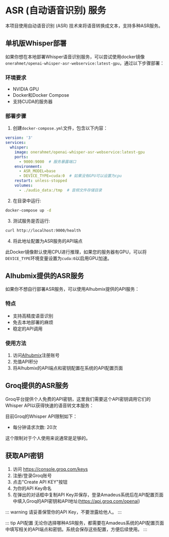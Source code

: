 # ASR (自动语音识别) 服务

本项目使用自动语音识别 (ASR) 技术来将语音转换成文本，支持多种ASR服务。

## 单机版Whisper部署

如果你想在本地部署Whisper语音识别服务，可以尝试使用docker镜像`onerahmet/openai-whisper-asr-webservice:latest-gpu`，通过以下步骤部署：

### 环境要求

- NVIDIA GPU
- Docker和Docker Compose
- 支持CUDA的服务器

### 部署步骤

1. 创建`docker-compose.yml`文件，包含以下内容：

```yaml
version: '3'
services:
  whisper:
    image: onerahmet/openai-whisper-asr-webservice:latest-gpu
    ports:
      - 9000:9000  # 服务暴露端口
    environment:
      - ASR_MODEL=base
      - DEVICE_TYPE=cuda:0  # 如果没有GPU可以设置为cpu
    restart: unless-stopped
    volumes:
      - ./audio_data:/tmp  # 音频文件存储目录
```

2. 在目录中运行:
```bash
docker-compose up -d
```

3. 测试服务是否运行:
```bash
curl http://localhost:9000/health
```

4. 将此地址配置为ASR服务的API端点

此Docker镜像默认使用CPU进行推理，如果您的服务器有GPU，可以将`DEVICE_TYPE`环境变量设置为`cuda:0`以启用GPU加速。

## AIhubmix提供的ASR服务

如果你不想自行部署ASR服务，可以使用AIhubmix提供的API服务：

### 特点
- 支持高精度语音识别
- 免去本地部署的麻烦
- 稳定的API调用

### 使用方法

1. 访问[AIhubmix](https://aihubmix.com/)注册账号
2. 充值API积分
3. 将AIhubmix的API端点和密钥配置在系统的API配置页面

## Groq提供的ASR服务

Groq平台提供个人免费的API密钥，这里我们需要这个API密钥调用它们的Whisper API以获得快速的语音转文本服务：

目前Groq的Whisper API限制如下：
- 每分钟请求次数: 20次

这个限制对于个人使用来说通常是足够的。

## 获取API密钥

1. 访问 https://console.groq.com/keys
2. 注册/登录Groq账号
3. 点击"Create API KEY"按钮
4. 为你的API Key命名
5. 在弹出的对话框中复制API Key并保存，登录Amadeus系统后在API配置页面中填入Groq的API密钥和API地址(https://api.groq.com/openai)

::: warning
请妥善保管你的API Key，不要泄露给他人。
:::

::: tip API配置
无论你选择哪种ASR服务，都需要在Amadeus系统的API配置页面中填写相关的API端点和密钥。系统会保存这些配置，方便后续使用。
:::
